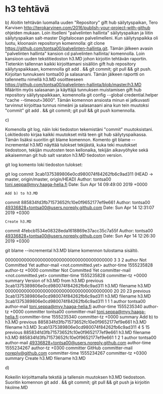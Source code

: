 # h3 tehtävä

b)
Aloitin tehtävän luomalla uuden "Repository" gift hub säilytyspaikan,
Tero Karvisen http://terokarvinen.com/2016/publish-your-project-with-github ohjeiden mukaan.
Loin itselleni "palvelinten hallinta" säilytyspaikan ja liitin säilytyspaikan salt-master Digitalocean
palvelimelleni. Kun säilytyspaikka oli luotu, kloonasin repositoryn komennolla:
git clone https://github.com/tontsa00/palvelinten-hallinta.git. Tämän jälkeen avasin "palvelinten hallinta" kansion
cd palvelinten hallinta/ komennolla. Loin kansioon uuden tekstitiedoston h3.MD johon kirjoitin tehtävän raportin.
Tietenkin tallennan kaikki kirjoittamani sisällön gift hub repository säilytyspaikkaan, komennolla
git add . && git commit; git pull && git push. Kirjoitan tunnukseni tontsa00 ja salasanani. Tämän jälkeen raportti on
tallennettu nimellä h3.MD osoitteeseen https://github.com/tontsa00/palvelinten-hallinta/blob/master/h3.MD
Määritin myös salasanan ja käyttäjä tunnuksen muistamisen gift hub repository säilytyspaikkaan, komennolla
git config --global credential.helper "cache --timeout=3600". Tämän komennon ansiosta minun ei jatkuvasti tarvinnut
kirjoittaa tunnus nimeäni ja salasanaani aina kun tein muutoksi "commit"
git add . && git commit; git pull && git push komennolla.

c)

Komenolla git log, näin loki tiedoston tekemistäni "commit" muutoksistani. Lokitiedosto kirjaa kaikki muutokset mitä
teen git hub säilytyspaikassa. Tämän lisäksi suoritin git blame komennon. Komento git blame --incremental h3.MD
näyttää tulokset tekijästä, kuka teki muutokset tiedostoon, tekijän muutosten teon kellonaika, tekijän aikavyöhyke
sekä aikaisemman git hub salt varaton h3.MD tiedoston version.

git log komento loki tiedoston tulokset:

git log
commit 3cab1375389806e0cd980074f84262fb6c9ad311 (HEAD -> master, origin/master, origin/HEAD)
Author: tontsa00 <toni.seppa@myy.haaga-helia.fi>
Date:   Sun Apr 14 09:49:00 2019 +0000

    Add b) to h3.MD

commit 885834fd3fb71573652fc10e0f9652177ef9e661
Author: tontsa00 <49336828+tontsa00@users.noreply.github.com>
Date:   Sun Apr 14 12:31:07 2019 +0300

    Create h3.MD

commit 4febcb1534e08328eda1618869e37acc35c7a55f
Author: tontsa00 <49336828+tontsa00@users.noreply.github.com>
Date:   Sun Apr 14 12:26:30 2019 +0300

git blame --incremental h3.MD blame komennon tulostama sisältö.

0000000000000000000000000000000000000000 3 3 2
author Not Committed Yet
author-mail <not.committed.yet>
author-time 1555235828
author-tz +0000
committer Not Committed Yet
committer-mail <not.committed.yet>
committer-time 1555235828
committer-tz +0000
summary Version of h3.MD from h3.MD
previous 3cab1375389806e0cd980074f84262fb6c9ad311 h3.MD
filename h3.MD
0000000000000000000000000000000000000000 20 20 23
previous 3cab1375389806e0cd980074f84262fb6c9ad311 h3.MD
filename h3.MD
3cab1375389806e0cd980074f84262fb6c9ad311 1 1 1
author tontsa00
author-mail <toni.seppa@myy.haaga-helia.fi>
author-time 1555235340
author-tz +0000
committer tontsa00
committer-mail <toni.seppa@myy.haaga-helia.fi>
committer-time 1555235340
committer-tz +0000
summary Add b) to h3.MD
previous 885834fd3fb71573652fc10e0f9652177ef9e661 h3.MD
filename h3.MD
3cab1375389806e0cd980074f84262fb6c9ad311 4 5 15
previous 885834fd3fb71573652fc10e0f9652177ef9e661 h3.MD
filename h3.MD
885834fd3fb71573652fc10e0f9652177ef9e661 1 2 1
author tontsa00
author-mail <49336828+tontsa00@users.noreply.github.com>
author-time 1555234267
author-tz +0300
committer GitHub
committer-mail <noreply@github.com>
committer-time 1555234267
committer-tz +0300
summary Create h3.MD
filename h3.MD

d)

Kokeilin kirjoittamalla tekstiä ja tallensin muutoksen h3.MD tiedostoon. Suoritin komennon 
git add . && git commit; git pull && git push ja kirjoitin hkolme.MD
